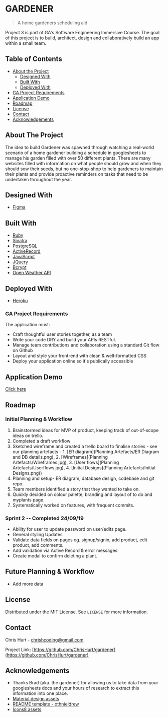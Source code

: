 # GARDENER
> A home gardeners scheduling aid

Project 3 is part of GA's Software Engineering Immersive Course. The goal of this project is to build, architect, design and collaboratively build an app within a small team.  

<!-- TABLE OF CONTENTS -->
## Table of Contents

* [About the Project](#about-the-project)
  * [Designed With](#designed-with)
  * [Built With](#built-with)
  * [Deployed With](#deployed-with)
* [GA Project Requirements](#ga-project-requirements)
* [Application Demo](#application-demo)
* [Roadmap](#roadmap)
* [License](#license)
* [Contact](#contact)
* [Acknowledgements](#acknowledgements)


## About The Project

The idea to build Gardener was spawned through watching a real-world scenario of a home gardener building a schedule in googlesheets to manage his garden filled with over 50 different plants. There are many websites filled with information on what people should grow and when they should sow their seeds, but no one-stop-shop to help gardeners to maintain their plants and provide proactive reminders on tasks that need to be undertaken throughout the year.

## Designed With
* [Figma](https://www.figma.com/)

## Built With

* [Ruby](https://www.ruby-lang.org/en/)
* [Sinatra](http://sinatrarb.com/)
* [PostgreSQL](https://www.postgresql.org/)
* [ActiveRecord](https://guides.rubyonrails.org/active_record_basics.html)
* [JavaScript](https://www.javascript.com/)
* [JQuery](https://jquery.com)
* [Bcrypt](https://rubygems.org/gems/bcrypt/)
* [Open Weather API](https://openweathermap.org/api)

## Deployed With

* [Heroku](https://www.heroku.com/about)


### GA Project Requirements
The application must:

- Craft thoughtful user stories together, as a team
- Write your code DRY and build your APIs RESTful.
- Manage team contributions and collaboration using a standard Git flow on Github
- Layout and style your front-end with clean & well-formatted CSS
- Deploy your application online so it's publically accessible

## Application Demo
[Click here](https://gardeners-guide.herokuapp.com)


## Roadmap
### Initial Planning & Workflow

1. Brainstormed ideas for MVP of product, keeping track of out-of-scope ideas on trello. 
2. Completed a draft workflow
3. Sketched wireframe and created a trello board to finalise stories - see our planning artefacts - 1. [ER diagram](Planning Artefacts/ER Diagram and DB details.png), 2. [Wireframes](Planning Artefacts/Wireframes.jpg), 3. [User flows](Planning Artefacts/Userflows.jpg), 4. [Initial Designs](Planning Artefacts/Initial Designs.png))
4. Planning and setup- ER diagram, database design, codebase and git repo.
5. Team members identified a story that they wanted to take on. 
6. Quickly decided on colour palette, branding and layout of to do and myplants page. 
7. Systematically worked on features, with frequent commits.

### Sprint 2 -- Completed 24/09/19
- Ability for user to update password on user/edits page. 
- General styling Updates
- Validate data fields on pages eg. signup/signin, add product, edit product, add comments. 
- Add validation via Active Record & error messages
- Create modal to confirm deleting a plant.

## Future Planning & Workflow
- Add more data

<!-- LICENSE -->
## License

Distributed under the MIT License. See `LICENSE` for more information.


<!-- CONTACT -->
## Contact

Chris Hurt - chrishcoding@gmail.com

Project Link: [https://github.com/ChrisHurt/gardener](https://github.com/ChrisHurt/gardener)

<!-- ACKNOWLEDGEMENTS -->
## Acknowledgements
* Thanks Brad (aka. the gardener) for allowing us to take data from your googlesheets docs and your hours of research to extract this information into one place. 
* [Material design assets](https://material.io/resources/icons/?style=baseline)
* [README template - othnieldrew](https://github.com/othneildrew/Best-README-Template)
* [Icons8 assets](https://icons8.com/)